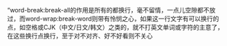 “word-break:break-all的作用是所有的都换行，毫不留情，一点儿空隙都不放过，而word-wrap:break-word则带有怜悯之心，如果这一行文字有可以换行的点，如空格或CJK（中文/日文/韩文）之类的，就不打英文单词或字符的主意了，在这些换行点换行，至于对不对齐、好不好看则不关心